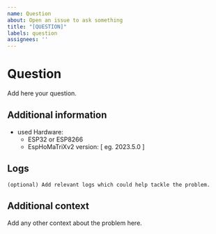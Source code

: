 ```yaml
---
name: Question
about: Open an issue to ask something
title: "[QUESTION]"
labels: question
assignees: ''
---
```


<!-- Make sure to read the documentaion (https://github.com/lubeda/EspHoMaTriXv2/blob/main/README.md) before asking questions. -->

# Question

Add here your question.

## Additional information

- used Hardware:
  - ESP32 or ESP8266
  - EspHoMaTriXv2 version: [ eg. 2023.5.0 ]

## Logs

```text
(optional) Add relevant logs which could help tackle the problem.
```

## Additional context

Add any other context about the problem here.
